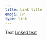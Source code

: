 ```yaml
---
title: Link title
emoji: 🤦‍♂️
type: link
---
```


Text [Linked text][link]

[link]: https://link.com